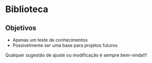 # Biblioteca
 
 ## Objetivos
 
 * Apenas um teste de conhecimentos 
 * Possivelmente ser uma base para projetos futuros 
 
Qualquer sugestão de ajuste ou modificação é sempre bem-vinda!!!
